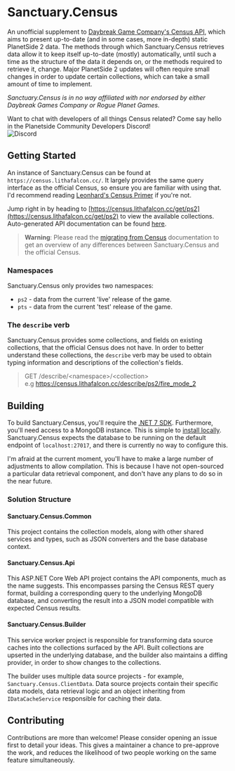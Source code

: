 ﻿# Sanctuary.Census

An unofficial supplement to [Daybreak Game Company's Census API](https://census.daybreakgames.com), which aims to present up-to-date (and in
some cases, more in-depth) static PlanetSide 2 data. The methods through which Sanctuary.Census retrieves data allow it to keep itself
up-to-date (mostly) automatically, until such a time as the structure of the data it depends on, or the methods required to retrieve it, change.
Major PlanetSide 2 updates will often require small changes in order to update certain collections, which can take a small amount of time to
implement.

*Sanctuary.Census is in no way affiliated with nor endorsed by either Daybreak Games Company or Rogue Planet Games.*

Want to chat with developers of all things Census related? Come say hello in the Planetside Community Developers Discord!\
![Discord](https://img.shields.io/discord/1019343142471880775?color=blue&label=Planetside%20Community%20Developers&logo=discord&logoColor=%2302B4FF)

## Getting Started

An instance of Sanctuary.Census can be found at `https://census.lithafalcon.cc/`. It largely provides the same query interface
as the official Census, so ensure you are familiar with using that. I'd recommend reading
[Leonhard's Census Primer](https://github.com/leonhard-s/auraxium/wiki/Census-API-Primer) if you're not.

Jump right in by heading to [https://census.lithafalcon.cc/get/ps2](https://census.lithafalcon.cc/get/ps2) to view the available collections.
Auto-generated API documentation can be found [here](https://census.lithafalcon.cc/api-doc/index.html).

> **Warning**:
> Please read the [migrating from Census](docs/migrating-from-census.md) documentation to get an overview of any differences between
> Sanctuary.Census and the official Census.

### Namespaces

Sanctuary.Census only provides two namespaces:

- `ps2` - data from the current 'live' release of the game.
- `pts` - data from the current 'test' release of the game.

### The `describe` verb

Sanctuary.Census provides some collections, and fields on existing collections, that the official Census does not have.
In order to better understand these collections, the `describe` verb may be used to obtain typing information and
descriptions of the collection's fields.

> GET /describe/&lt;namespace&gt;/&lt;collection&gt;\
> e.g https://census.lithafalcon.cc/describe/ps2/fire_mode_2

## Building

To build Sanctuary.Census, you'll require the [.NET 7 SDK](https://dotnet.microsoft.com/en-us/download/dotnet/7.0).
Furthermore, you'll need access to a MongoDB instance. This is simple to [install locally](https://www.mongodb.com/docs/manual/installation/).
Sanctuary.Census expects the database to be running on the default endpoint of `localhost:27017`, and there is currently
no way to configure this.

I'm afraid at the current moment, you'll have to make a large number of adjustments to allow compilation.
This is because I have not open-sourced a particular data retrieval component, and don't have any plans to
do so in the near future.

### Solution Structure

#### Sanctuary.Census.Common

This project contains the collection models, along with other shared services and types, such as JSON converters
and the base database context.

#### Sanctuary.Census.Api

This ASP.NET Core Web API project contains the API components, much as the name suggests.
This encompasses parsing the Census REST query format, building a corresponding query to
the underlying MongoDB database, and converting the result into a JSON model compatible
with expected Census results.

#### Sanctuary.Census.Builder

This service worker project is responsible for transforming data source caches into the
collections surfaced by the API. Built collections are upserted in the underlying database,
and the builder also maintains a diffing provider, in order to show changes to the collections.

The builder uses multiple data source projects - for example, `Sanctuary.Census.ClientData`. Data source projects contain their
specific data models, data retrieval logic and an object inheriting from `IDataCacheService` responsible for caching their data.

## Contributing

Contributions are more than welcome! Please consider opening an issue first to detail your ideas. This gives a maintainer a chance
to pre-approve the work, and reduces the likelihood of two people working on the same feature simultaneously.
